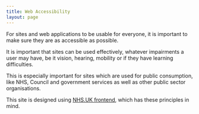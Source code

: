 ```yaml
---
title: Web Accessibility
layout: page
---
```

For sites and web applications to be usable for everyone, it is important to make sure they are as accessible as possible.  

It is important that sites can be used effectively, whatever impairments a user may have, be it vision, hearing, mobility or if they have learning difficulties. 

This is especially important for sites which are used for public consumption, like NHS, Council and government services as well as other public sector organisations.

This site is designed using [NHS.UK frontend](https://nhsuk.github.io/nhsuk-frontend/), which has these principles in mind.